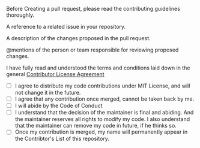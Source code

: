 Before Creating a pull request, please read the contributing guidelines thoroughly.

A reference to a related issue in your repository.

A description of the changes proposed in the pull request.

@mentions of the person or team responsible for reviewing proposed changes.

I have fully read and understood the terms and conditions laid down in the general [Contributor License Agreement](https://aahnik.github.io/aahnik/CLA.html)

- [ ] I agree to distribute my code contributions under MIT License, and will not change it in the future.
- [ ] I agree that any contribution once merged, cannot be taken back by me.
- [ ] I will abide by the Code of Conduct
- [ ] I understand that the decision of the maintainer is final and abiding. And the maintainer reserves all rights to modify my code. I also understand that the maintainer can remove my code in future, if he thinks so.
- [ ] Once my contribution is merged, my name will permanently appear in the Contribtor's List of this repository.
